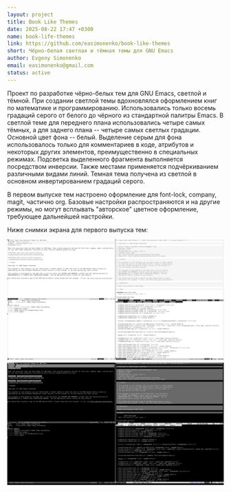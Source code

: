 ```yaml
---
layout: project
title: Book Like Themes
date: 2025-08-22 17:47 +0300
name: book-life-themes
link: https://github.com/easimonenko/book-like-themes
short: Чёрно-белая светлая и тёмная темы для GNU Emacs
author: Evgeny Simonenko
email: easimonenko@gmail.com
status: active
---
```


Проект по разработке чёрно-белых тем для GNU Emacs, светлой и тёмной. При создании светлой темы вдохновлялся оформлением книг по математике и программированию. Использовались только восемь градаций серого от белого до чёрного из стандартной палитры Emacs. В светлой теме для переднего плана использовались четыре самых тёмных, а для заднего плана -- четыре самых светлых градации. Основной цвет фона -- белый. Выделение серым для фона использовалось только для комментариев в коде, атрибутов и некоторых других элементов, преимущественно в специальных режимах. Подсветка выделенного фрагмента выполняется посредством инверсии. Также местами применяется подчёркиванием различными видами линий. Темная тема получена из светлой в основном инвертированием градаций серого.

В первом выпуске тем настроено оформление для font-lock, company, magit, частично org. Базовые настройки распространяются и на другие режимы, но могут всплывать "авторское" цветное оформление, требующее дальнейшей настройки.

Ниже снимки экрана для первого выпуска тем:

![Светлая тема](/images/book-like-light-theme-screenshot.png)
![Тёмная тема](/images/book-like-dark-theme-screenshot.png)

